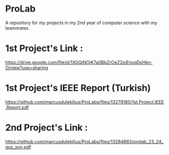 # ProLab
A repository for my projects in my 2nd year of computer science with my teammates. 

# 1st Project's Link :
https://drive.google.com/file/d/1XGQjNOjK7a0BbZrOeZ2oiEnvqDxHkn-O/view?usp=sharing

# 1st Project's IEEE Report (Turkish)
https://github.com/marcusdulekilius/ProLabs/files/13279180/1st.Project.IEEE.Report.pdf

# 2nd Project's Link :
https://github.com/marcusdulekilius/ProLabs/files/13284883/prolab_23_24_guz_son.pdf

